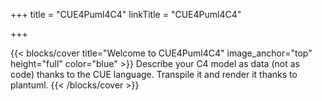 +++
title = "CUE4Puml4C4"
linkTitle = "CUE4Puml4C4"

+++

{{< blocks/cover title="Welcome to CUE4Puml4C4" image_anchor="top" height="full" color="blue" >}}
Describe your C4 model as data (not as code) thanks to the CUE language.
Transpile it and render it thanks to plantuml.
{{< /blocks/cover >}}
